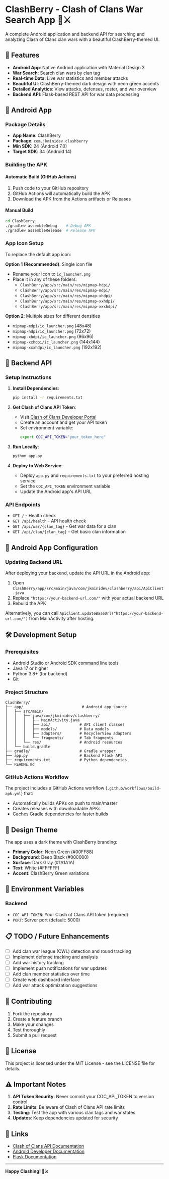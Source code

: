 # ClashBerry - Clash of Clans War Search App 🍓⚔️

A complete Android application and backend API for searching and analyzing Clash of Clans clan wars with a beautiful ClashBerry-themed UI.

## 🚀 Features

- **Android App**: Native Android application with Material Design 3
- **War Search**: Search clan wars by clan tag
- **Real-time Data**: Live war statistics and member attacks
- **Beautiful UI**: ClashBerry-themed dark design with neon green accents
- **Detailed Analytics**: View attacks, defenses, roster, and war overview
- **Backend API**: Flask-based REST API for war data processing

## 📱 Android App

### Package Details
- **App Name**: ClashBerry
- **Package**: `com.jkminidev.clashberry`
- **Min SDK**: 24 (Android 7.0)
- **Target SDK**: 34 (Android 14)

### Building the APK

#### Automatic Build (GitHub Actions)
1. Push code to your GitHub repository
2. GitHub Actions will automatically build the APK
3. Download the APK from the Actions artifacts or Releases

#### Manual Build
```bash
cd ClashBerry
./gradlew assembleDebug    # Debug APK
./gradlew assembleRelease  # Release APK
```

### App Icon Setup
To replace the default app icon:

**Option 1 (Recommended)**: Single icon file
- Rename your icon to `ic_launcher.png`
- Place it in any of these folders:
  - `ClashBerry/app/src/main/res/mipmap-hdpi/`
  - `ClashBerry/app/src/main/res/mipmap-mdpi/`
  - `ClashBerry/app/src/main/res/mipmap-xhdpi/`
  - `ClashBerry/app/src/main/res/mipmap-xxhdpi/`
  - `ClashBerry/app/src/main/res/mipmap-xxxhdpi/`

**Option 2**: Multiple sizes for different densities
- `mipmap-mdpi/ic_launcher.png` (48x48)
- `mipmap-hdpi/ic_launcher.png` (72x72)
- `mipmap-xhdpi/ic_launcher.png` (96x96)
- `mipmap-xxhdpi/ic_launcher.png` (144x144)
- `mipmap-xxxhdpi/ic_launcher.png` (192x192)

## 🔧 Backend API

### Setup Instructions

1. **Install Dependencies**:
   ```bash
   pip install -r requirements.txt
   ```

2. **Get Clash of Clans API Token**:
   - Visit [Clash of Clans Developer Portal](https://developer.clashofclans.com/)
   - Create an account and get your API token
   - Set environment variable:
     ```bash
     export COC_API_TOKEN="your_token_here"
     ```

3. **Run Locally**:
   ```bash
   python app.py
   ```

4. **Deploy to Web Service**:
   - Deploy `app.py` and `requirements.txt` to your preferred hosting service
   - Set the `COC_API_TOKEN` environment variable
   - Update the Android app's API URL

### API Endpoints

- `GET /` - Health check
- `GET /api/health` - API health check
- `GET /api/war/{clan_tag}` - Get war data for a clan
- `GET /api/clan/{clan_tag}` - Get basic clan information

## 📲 Android App Configuration

### Updating Backend URL

After deploying your backend, update the API URL in the Android app:

1. Open `ClashBerry/app/src/main/java/com/jkminidev/clashberry/api/ApiClient.java`
2. Replace `"https://your-backend-url.com/"` with your actual backend URL
3. Rebuild the APK

Alternatively, you can call `ApiClient.updateBaseUrl("https://your-backend-url.com/")` from MainActivity after hosting.

## 🛠️ Development Setup

### Prerequisites
- Android Studio or Android SDK command line tools
- Java 17 or higher
- Python 3.8+ (for backend)
- Git

### Project Structure
```
ClashBerry/
├── app/                          # Android app source
│   ├── src/main/
│   │   ├── java/com/jkminidev/clashberry/
│   │   │   ├── MainActivity.java
│   │   │   ├── api/             # API client classes
│   │   │   ├── models/          # Data models
│   │   │   ├── adapters/        # RecyclerView adapters
│   │   │   └── fragments/       # Tab fragments
│   │   └── res/                 # Android resources
│   └── build.gradle
├── gradle/                      # Gradle wrapper
├── app.py                       # Backend Flask API
├── requirements.txt             # Python dependencies
└── README.md
```

### GitHub Actions Workflow

The project includes a GitHub Actions workflow (`.github/workflows/build-apk.yml`) that:
- Automatically builds APKs on push to main/master
- Creates releases with downloadable APKs
- Caches Gradle dependencies for faster builds

## 🎨 Design Theme

The app uses a dark theme with ClashBerry branding:
- **Primary Color**: Neon Green (#00FF88)
- **Background**: Deep Black (#000000)
- **Surface**: Dark Gray (#1A1A1A)
- **Text**: White (#FFFFFF)
- **Accent**: ClashBerry Green variations

## 🔑 Environment Variables

### Backend
- `COC_API_TOKEN`: Your Clash of Clans API token (required)
- `PORT`: Server port (default: 5000)

## 📋 TODO / Future Enhancements

- [ ] Add clan war league (CWL) detection and round tracking
- [ ] Implement defense tracking and analysis
- [ ] Add war history tracking
- [ ] Implement push notifications for war updates
- [ ] Add clan member statistics over time
- [ ] Create web dashboard interface
- [ ] Add war attack optimization suggestions

## 🤝 Contributing

1. Fork the repository
2. Create a feature branch
3. Make your changes
4. Test thoroughly
5. Submit a pull request

## 📄 License

This project is licensed under the MIT License - see the LICENSE file for details.

## ⚠️ Important Notes

1. **API Token Security**: Never commit your COC_API_TOKEN to version control
2. **Rate Limits**: Be aware of Clash of Clans API rate limits
3. **Testing**: Test the app with various clan tags and war states
4. **Updates**: Keep dependencies updated for security

## 🔗 Links

- [Clash of Clans API Documentation](https://developer.clashofclans.com/)
- [Android Developer Documentation](https://developer.android.com/)
- [Flask Documentation](https://flask.palletsprojects.com/)

---

**Happy Clashing! 🍓⚔️**